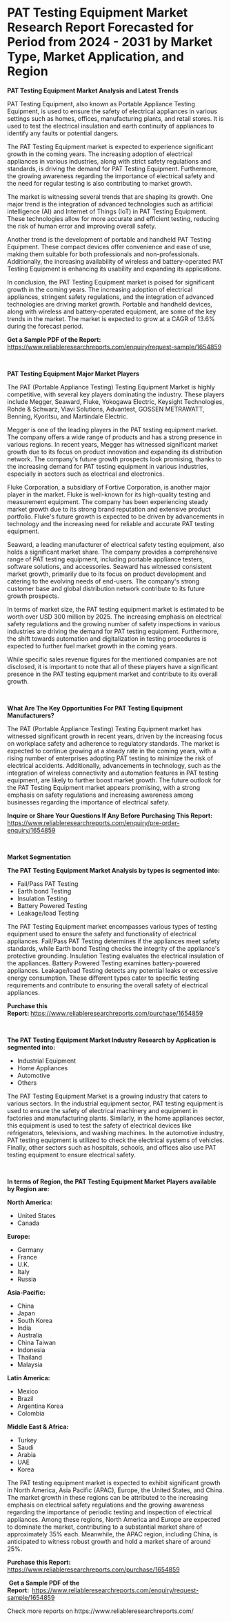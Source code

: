 <p><h1>PAT Testing Equipment Market Research Report Forecasted for Period from 2024 -  2031 by Market Type, Market Application, and Region</h1></p><p><strong>PAT Testing Equipment Market Analysis and Latest Trends</strong></p>
<p><p>PAT Testing Equipment, also known as Portable Appliance Testing Equipment, is used to ensure the safety of electrical appliances in various settings such as homes, offices, manufacturing plants, and retail stores. It is used to test the electrical insulation and earth continuity of appliances to identify any faults or potential dangers.</p><p>The PAT Testing Equipment market is expected to experience significant growth in the coming years. The increasing adoption of electrical appliances in various industries, along with strict safety regulations and standards, is driving the demand for PAT Testing Equipment. Furthermore, the growing awareness regarding the importance of electrical safety and the need for regular testing is also contributing to market growth.</p><p>The market is witnessing several trends that are shaping its growth. One major trend is the integration of advanced technologies such as artificial intelligence (AI) and Internet of Things (IoT) in PAT Testing Equipment. These technologies allow for more accurate and efficient testing, reducing the risk of human error and improving overall safety.</p><p>Another trend is the development of portable and handheld PAT Testing Equipment. These compact devices offer convenience and ease of use, making them suitable for both professionals and non-professionals. Additionally, the increasing availability of wireless and battery-operated PAT Testing Equipment is enhancing its usability and expanding its applications.</p><p>In conclusion, the PAT Testing Equipment market is poised for significant growth in the coming years. The increasing adoption of electrical appliances, stringent safety regulations, and the integration of advanced technologies are driving market growth. Portable and handheld devices, along with wireless and battery-operated equipment, are some of the key trends in the market. The market is expected to grow at a CAGR of 13.6% during the forecast period.</p></p>
<p><strong>Get a Sample PDF of the Report:&nbsp;</strong> <a href="https://www.reliableresearchreports.com/enquiry/request-sample/1654859">https://www.reliableresearchreports.com/enquiry/request-sample/1654859</a></p>
<p>&nbsp;</p>
<p><strong>PAT Testing Equipment Major Market Players</strong></p>
<p><p>The PAT (Portable Appliance Testing) Testing Equipment Market is highly competitive, with several key players dominating the industry. These players include Megger, Seaward, Fluke, Yokogawa Electric, Keysight Technologies, Rohde & Schwarz, Viavi Solutions, Advantest, GOSSEN METRAWATT, Benning, Kyoritsu, and Martindale Electric.</p><p>Megger is one of the leading players in the PAT testing equipment market. The company offers a wide range of products and has a strong presence in various regions. In recent years, Megger has witnessed significant market growth due to its focus on product innovation and expanding its distribution network. The company's future growth prospects look promising, thanks to the increasing demand for PAT testing equipment in various industries, especially in sectors such as electrical and electronics.</p><p>Fluke Corporation, a subsidiary of Fortive Corporation, is another major player in the market. Fluke is well-known for its high-quality testing and measurement equipment. The company has been experiencing steady market growth due to its strong brand reputation and extensive product portfolio. Fluke's future growth is expected to be driven by advancements in technology and the increasing need for reliable and accurate PAT testing equipment.</p><p>Seaward, a leading manufacturer of electrical safety testing equipment, also holds a significant market share. The company provides a comprehensive range of PAT testing equipment, including portable appliance testers, software solutions, and accessories. Seaward has witnessed consistent market growth, primarily due to its focus on product development and catering to the evolving needs of end-users. The company's strong customer base and global distribution network contribute to its future growth prospects.</p><p>In terms of market size, the PAT testing equipment market is estimated to be worth over USD 300 million by 2025. The increasing emphasis on electrical safety regulations and the growing number of safety inspections in various industries are driving the demand for PAT testing equipment. Furthermore, the shift towards automation and digitalization in testing procedures is expected to further fuel market growth in the coming years.</p><p>While specific sales revenue figures for the mentioned companies are not disclosed, it is important to note that all of these players have a significant presence in the PAT testing equipment market and contribute to its overall growth.</p></p>
<p>&nbsp;</p>
<p><strong>What Are The Key Opportunities For PAT Testing Equipment Manufacturers?</strong></p>
<p><p>The PAT (Portable Appliance Testing) Testing Equipment market has witnessed significant growth in recent years, driven by the increasing focus on workplace safety and adherence to regulatory standards. The market is expected to continue growing at a steady rate in the coming years, with a rising number of enterprises adopting PAT testing to minimize the risk of electrical accidents. Additionally, advancements in technology, such as the integration of wireless connectivity and automation features in PAT testing equipment, are likely to further boost market growth. The future outlook for the PAT Testing Equipment market appears promising, with a strong emphasis on safety regulations and increasing awareness among businesses regarding the importance of electrical safety.</p></p>
<p><strong>Inquire or Share Your Questions If Any Before Purchasing This Report:</strong> <a href="https://www.reliableresearchreports.com/enquiry/pre-order-enquiry/1654859">https://www.reliableresearchreports.com/enquiry/pre-order-enquiry/1654859</a></p>
<p>&nbsp;</p>
<p><strong>Market Segmentation</strong></p>
<p><strong>The PAT Testing Equipment Market Analysis by types is segmented into:</strong></p>
<p><ul><li>Fail/Pass PAT Testing</li><li>Earth bond Testing</li><li>Insulation Testing</li><li>Battery Powered Testing</li><li>Leakage/load Testing</li></ul></p>
<p><p>The PAT Testing Equipment market encompasses various types of testing equipment used to ensure the safety and functionality of electrical appliances. Fail/Pass PAT Testing determines if the appliances meet safety standards, while Earth bond Testing checks the integrity of the appliance's protective grounding. Insulation Testing evaluates the electrical insulation of the appliances. Battery Powered Testing examines battery-powered appliances. Leakage/load Testing detects any potential leaks or excessive energy consumption. These different types cater to specific testing requirements and contribute to ensuring the overall safety of electrical appliances.</p></p>
<p><strong>Purchase this Report:&nbsp;</strong><a href="https://www.reliableresearchreports.com/purchase/1654859">https://www.reliableresearchreports.com/purchase/1654859</a></p>
<p>&nbsp;</p>
<p><strong>The PAT Testing Equipment Market Industry Research by Application is segmented into:</strong></p>
<p><ul><li>Industrial Equipment</li><li>Home Appliances</li><li>Automotive</li><li>Others</li></ul></p>
<p><p>The PAT Testing Equipment Market is a growing industry that caters to various sectors. In the industrial equipment sector, PAT testing equipment is used to ensure the safety of electrical machinery and equipment in factories and manufacturing plants. Similarly, in the home appliances sector, this equipment is used to test the safety of electrical devices like refrigerators, televisions, and washing machines. In the automotive industry, PAT testing equipment is utilized to check the electrical systems of vehicles. Finally, other sectors such as hospitals, schools, and offices also use PAT testing equipment to ensure electrical safety.</p></p>
<p>&nbsp;</p>
<p><strong>In terms of Region, the PAT Testing Equipment Market Players available by Region are:</strong></p>
<p>
    <p> <strong> North America: </strong>
        <ul>
            <li>United States</li>
            <li>Canada</li>
        </ul>
        </p> 
    <p> <strong> Europe: </strong>
        <ul>
            <li>Germany</li>
            <li>France</li>
            <li>U.K.</li>
            <li>Italy</li>
            <li>Russia</li>
        </ul>
        </p> 
    <p> <strong> Asia-Pacific: </strong>
        <ul>
            <li>China</li>
            <li>Japan</li>
            <li>South Korea</li>
            <li>India</li>
            <li>Australia</li>
            <li>China Taiwan</li>
            <li>Indonesia</li>
            <li>Thailand</li>
            <li>Malaysia</li>
        </ul>
        </p> 
    <p> <strong> Latin America: </strong>
        <ul>
            <li>Mexico</li>
            <li>Brazil</li>
            <li>Argentina Korea</li>
            <li>Colombia</li>
        </ul>
        </p> 
    <p> <strong> Middle East & Africa: </strong>
        <ul>
            <li>Turkey</li>
            <li>Saudi</li>
            <li>Arabia</li>
            <li>UAE</li>
            <li>Korea</li>
        </ul>
    </p>
    </p>
<p><p>The PAT testing equipment market is expected to exhibit significant growth in North America, Asia Pacific (APAC), Europe, the United States, and China. The market growth in these regions can be attributed to the increasing emphasis on electrical safety regulations and the growing awareness regarding the importance of periodic testing and inspection of electrical appliances. Among these regions, North America and Europe are expected to dominate the market, contributing to a substantial market share of approximately 35% each. Meanwhile, the APAC region, including China, is anticipated to witness robust growth and hold a market share of around 25%.</p></p>
<p><strong>Purchase this Report: </strong><a href="https://www.reliableresearchreports.com/purchase/1654859">https://www.reliableresearchreports.com/purchase/1654859</a></p>
<p>&nbsp;<strong>Get a Sample PDF of the Report:&nbsp;&nbsp;</strong><a href="https://www.reliableresearchreports.com/enquiry/request-sample/1654859">https://www.reliableresearchreports.com/enquiry/request-sample/1654859</a></p>
<p><strong></strong></p>
<p>Check more reports on https://www.reliableresearchreports.com/</p>